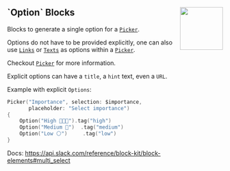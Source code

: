<h2>`Option` Blocks
  <img src="https://zeezide.com/img/blocksui/SwiftBlocksUIIcon256.png"
       align="right" width="100" height="100" />
</h2>

Blocks to generate a single option for a [`Picker`](Picker.md).

Options do not have to be provided explicitly, one can also use [`Links`](Link.md)
or [`Texts`](Text.md) as options within a [`Picker`](Picker.md).

Checkout [`Picker`](Picker.md) for more information.

Explicit options can have a `title`, a `hint` text, even a `URL`.

Example with explicit `Options`:

```swift
Picker("Importance", selection: $importance,
       placeholder: "Select importance")
{
    Option("High 💎💎✨").tag("high")
    Option("Medium 💎")  .tag("medium")
    Option("Low ⚪️")     .tag("low")
}
```

Docs: https://api.slack.com/reference/block-kit/block-elements#multi_select
